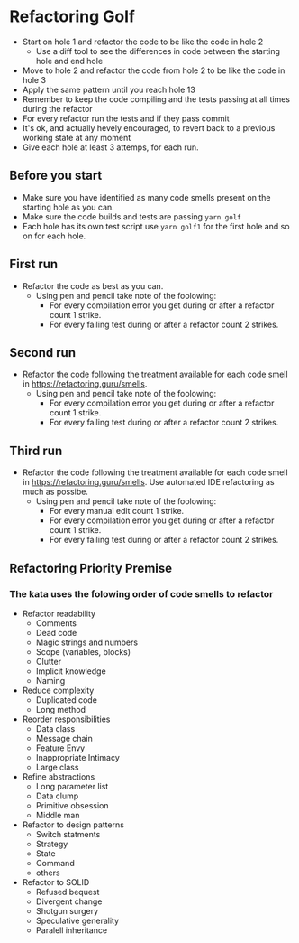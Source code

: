 # Refactoring Golf

- Start on hole 1 and refactor the code to be like the code in hole 2
  - Use a diff tool to see the differences in code between the starting hole and end hole
- Move to hole 2 and refactor the code from hole 2 to be like the code in hole 3
- Apply the same pattern until you reach hole 13
- Remember to keep the code compiling and the tests passing at all times during the refactor
- For every refactor run the tests and if they pass commit
- It's ok, and actually hevely encouraged, to revert back to a previous working state at any moment
- Give each hole at least 3 attemps, for each run.

## Before you start

- Make sure you have identified as many code smells present on the starting hole as you can.
- Make sure the code builds and tests are passing `yarn golf`
- Each hole has its own test script use `yarn golf1` for the first hole and so on for each hole.

## First run

- Refactor the code as best as you can.
  - Using pen and pencil take note of the foolowing:
    - For every compilation error you get during or after a refactor count 1 strike.
    - For every failing test during or after a refactor count 2 strikes.

## Second run

- Refactor the code following the treatment available for each code smell in <https://refactoring.guru/smells>.
  - Using pen and pencil take note of the foolowing:
    - For every compilation error you get during or after a refactor count 1 strike.
    - For every failing test during or after a refactor count 2 strikes.

## Third run

- Refactor the code following the treatment available for each code smell in <https://refactoring.guru/smells>. Use automated IDE refactoring as much as possibe.
  - Using pen and pencil take note of the foolowing:
    - For every manual edit count 1 strike.
    - For every compilation error you get during or after a refactor count 1 strike.
    - For every failing test during or after a refactor count 2 strikes.

## Refactoring Priority Premise

### The kata uses the folowing order of code smells to refactor

- Refactor readability
  - Comments
  - Dead code
  - Magic strings and numbers
  - Scope (variables, blocks)
  - Clutter
  - Implicit knowledge
  - Naming
- Reduce complexity
  - Duplicated code
  - Long method
- Reorder responsibilities
  - Data class
  - Message chain
  - Feature Envy
  - Inappropriate Intimacy
  - Large class
- Refine abstractions
  - Long parameter list
  - Data clump
  - Primitive obsession
  - Middle man
- Refactor to design patterns
  - Switch statments
  - Strategy
  - State
  - Command
  - others
- Refactor to SOLID
  - Refused bequest
  - Divergent change
  - Shotgun surgery
  - Speculative generality
  - Paralell inheritance
